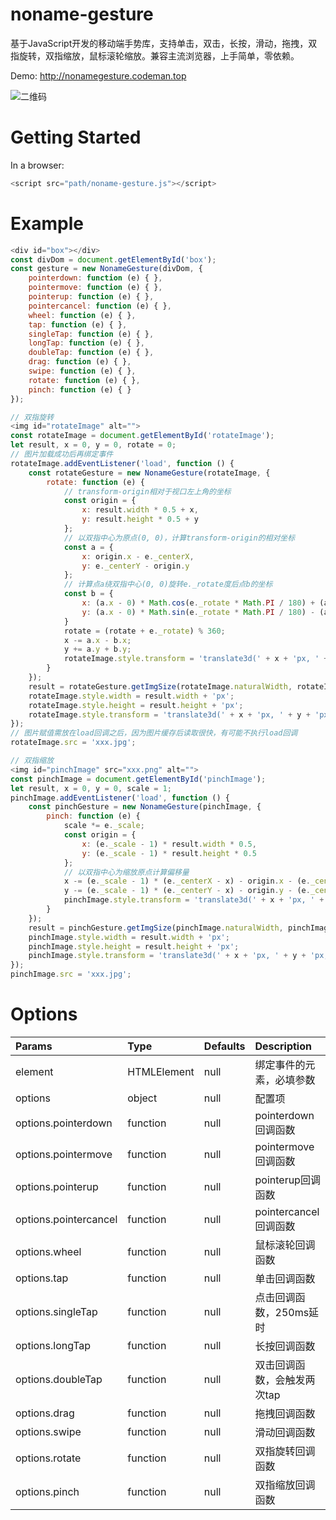 # noname-gesture
基于JavaScript开发的移动端手势库，支持单击，双击，长按，滑动，拖拽，双指旋转，双指缩放，鼠标滚轮缩放。兼容主流浏览器，上手简单，零依赖。

Demo: http://nonamegesture.codeman.top

![二维码](http://nonamegesture.codeman.top/src/images/qrcode.png)

# Getting Started
In a browser:
```javascript
<script src="path/noname-gesture.js"></script>
```

# Example
```javascript
<div id="box"></div>
const divDom = document.getElementById('box');
const gesture = new NonameGesture(divDom, {
    pointerdown: function (e) { },
    pointermove: function (e) { },
    pointerup: function (e) { },
    pointercancel: function (e) { },
    wheel: function (e) { },
    tap: function (e) { },
    singleTap: function (e) { },
    longTap: function (e) { },
    doubleTap: function (e) { },
    drag: function (e) { },
    swipe: function (e) { },
    rotate: function (e) { },
    pinch: function (e) { }
});

// 双指旋转
<img id="rotateImage" alt="">
const rotateImage = document.getElementById('rotateImage');
let result, x = 0, y = 0, rotate = 0;
// 图片加载成功后再绑定事件
rotateImage.addEventListener('load', function () {
    const rotateGesture = new NonameGesture(rotateImage, {
        rotate: function (e) {
            // transform-origin相对于视口左上角的坐标
            const origin = {
                x: result.width * 0.5 + x,
                y: result.height * 0.5 + y
            };
            // 以双指中心为原点(0, 0)，计算transform-origin的相对坐标
            const a = {
                x: origin.x - e._centerX,
                y: e._centerY - origin.y
            };
            // 计算点a绕双指中心(0, 0)旋转e._rotate度后点b的坐标
            const b = {
                x: (a.x - 0) * Math.cos(e._rotate * Math.PI / 180) + (a.y - 0) * Math.sin(e._rotate * Math.PI / 180) + 0,
                y: (a.x - 0) * Math.sin(e._rotate * Math.PI / 180) - (a.y - 0) * Math.cos(e._rotate * Math.PI / 180) + 0
            }
            rotate = (rotate + e._rotate) % 360;
            x -= a.x - b.x;
            y += a.y + b.y;
            rotateImage.style.transform = 'translate3d(' + x + 'px, ' + y + 'px, 0px) rotate(' + rotate + 'deg)';
        }
    });
    result = rotateGesture.getImgSize(rotateImage.naturalWidth, rotateImage.naturalHeight, window.innerWidth, window.innerHeight);
    rotateImage.style.width = result.width + 'px';
    rotateImage.style.height = result.height + 'px';
    rotateImage.style.transform = 'translate3d(' + x + 'px, ' + y + 'px, 0px) rotate(' + rotate + 'deg)';
});
// 图片赋值需放在load回调之后，因为图片缓存后读取很快，有可能不执行load回调
rotateImage.src = 'xxx.jpg';

// 双指缩放
<img id="pinchImage" src="xxx.png" alt="">
const pinchImage = document.getElementById('pinchImage');
let result, x = 0, y = 0, scale = 1;
pinchImage.addEventListener('load', function () {
    const pinchGesture = new NonameGesture(pinchImage, {
        pinch: function (e) {
            scale *= e._scale;
            const origin = {
                x: (e._scale - 1) * result.width * 0.5,
                y: (e._scale - 1) * result.height * 0.5
            };
            // 以双指中心为缩放原点计算偏移量
            x -= (e._scale - 1) * (e._centerX - x) - origin.x - (e._centerX - e._lastCenterX);
            y -= (e._scale - 1) * (e._centerY - x) - origin.y - (e._centerY - e._lastCenterY);
            pinchImage.style.transform = 'translate3d(' + x + 'px, ' + y + 'px, 0px) scale(' + scale + ')';
        }
    });
    result = pinchGesture.getImgSize(pinchImage.naturalWidth, pinchImage.naturalHeight, window.innerWidth, window.innerHeight);
    pinchImage.style.width = result.width + 'px';
    pinchImage.style.height = result.height + 'px';
    pinchImage.style.transform = 'translate3d(' + x + 'px, ' + y + 'px, 0px) scale(' + scale + ')';
});
pinchImage.src = 'xxx.jpg';
```

# Options
| Params | Type | Defaults | Description |
| :---- | :---- | :---- | :---- |
| element | HTMLElement | null | 绑定事件的元素，必填参数 |
| options | object | null | 配置项 |
| options.pointerdown | function | null | pointerdown回调函数 |
| options.pointermove | function | null | pointermove回调函数 |
| options.pointerup | function | null | pointerup回调函数 |
| options.pointercancel | function | null | pointercancel回调函数 |
| options.wheel | function | null | 鼠标滚轮回调函数 |
| options.tap | function | null | 单击回调函数 |
| options.singleTap | function | null | 点击回调函数，250ms延时 |
| options.longTap | function | null | 长按回调函数 |
| options.doubleTap | function | null | 双击回调函数，会触发两次tap |
| options.drag | function | null | 拖拽回调函数 |
| options.swipe | function | null | 滑动回调函数 |
| options.rotate | function | null | 双指旋转回调函数 |
| options.pinch | function | null | 双指缩放回调函数 |
